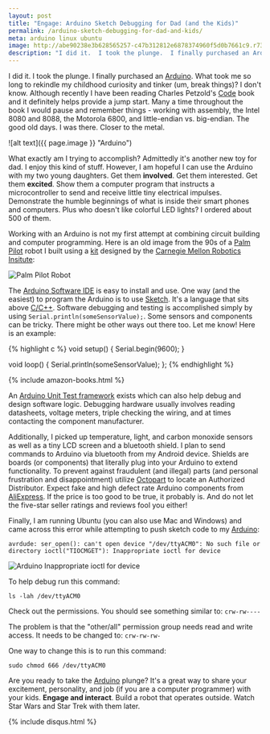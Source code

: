 ```yaml
---
layout: post
title: "Engage: Arduino Sketch Debugging for Dad (and the Kids)"
permalink: /arduino-sketch-debugging-for-dad-and-kids/
meta: arduino linux ubuntu
image: http://abe90238e3b628565257-c47b312812e6878374960f5d0b7661c9.r73.cf1.rackcdn.com/arduino.jpg
description: "I did it.  I took the plunge.  I finally purchased an Arduino.  What took me so long to rekindle my childhood curiosity and tinker (um, break things)?  I don't know."
---
```

I did it.  I took the plunge.  I finally purchased an [Arduino](http://amzn.to/1ZlBPsE).  What took me so long to rekindle my childhood curiosity and tinker (um, break things)?  I don't know.  Although recently I have been reading Charles Petzold's [Code](http://amzn.to/1VMiYc9) book and it definitely helps provide a jump start.  Many a time throughout the book I would pause and remember things - working with assembly, the Intel 8080 and 8088, the Motorola 6800, and little-endian vs. big-endian.  The good old days.  I was there.  Closer to the metal.

![alt text]({{ page.image }} "Arduino")

What exactly am I trying to accomplish?  Admittedly it's another new toy for dad.  I enjoy this kind of stuff.  However, I am hopeful I can use the Arduino with my two young daughters.  Get them **involved**.  Get them interested.  Get them **excited**.  Show them a computer program that instructs a microcontroller to send and receive little tiny electrical impulses.  Demonstrate the humble beginnings of what is inside their smart phones and computers.  Plus who doesn't like colorful LED lights?  I ordered about 500 of them.

Working with an Arduino is not my first attempt at combining circuit building and computer programming.  Here is an old image from the 90s of a [Palm Pilot](https://en.wikipedia.org/wiki/PalmPilot) robot I built using a [kit](http://www.cs.cmu.edu/~pprk/) designed by the [Carnegie Mellon Robotics Insitute](http://www.ri.cmu.edu/):

![Palm Pilot Robot](http://abe90238e3b628565257-c47b312812e6878374960f5d0b7661c9.r73.cf1.rackcdn.com/palmpilot-robot.jpg)

The [Arduino Software IDE](https://www.arduino.cc/en/Main/Software) is easy to install and use.  One way (and the easiest) to program the Arduino is to use [Sketch](https://www.arduino.cc/en/Tutorial/Sketch).  It's a language that sits above [C/C++](https://en.wikipedia.org/wiki/C_%28programming_language%29).  Software debugging and testing is accomplished simply by using `Serial.println(someSensorValue);`.  Some sensors and components can be tricky.  There might be other ways out there too.  Let me know!  Here is an example:

{% highlight c %}
void setup() { Serial.begin(9600); }

void loop() { Serial.println(someSensorValue); };
{% endhighlight %}

{% include amazon-books.html %}

An [Arduino Unit Test framework](https://github.com/mmurdoch/arduinounit) exists which can also help debug and design software logic.  Debugging hardware usually involves reading datasheets, voltage meters, triple checking the wiring, and at times contacting the component manufacturer.

Additionally, I picked up temperature, light, and carbon monoxide sensors as well as a tiny LCD screen and a bluetooth shield.  I plan to send commands to Arduino via bluetooth from my Android device.  Shields are boards (or components) that literally plug into your Arduino to extend functionality.  To prevent against fraudulent (and illegal) parts (and personal frustration and disappointment) utilize [Octopart](https://octopart.com/) to locate an Authorized Distributor.  Expect fake and high defect rate Arduino components from [AliExpress](http://www.aliexpress.com/).  If the price is too good to be true, it probably is.  And do not let the five-star seller ratings and reviews fool you either!

Finally, I am running Ubuntu (you can also use Mac and Windows) and came across this error while attempting to push sketch code to my [Arduino](http://amzn.to/1pAaAil):

`avrdude: ser_open(): can't open device "/dev/ttyACM0": No such file or directory ioctl("TIOCMGET"): Inappropriate ioctl for device`

![Arduino Inappropriate ioctl for device](http://abe90238e3b628565257-c47b312812e6878374960f5d0b7661c9.r73.cf1.rackcdn.com/arduino-sketch-linux.png)

To help debug run this command:

`ls -lah /dev/ttyACM0`

Check out the permissions.  You should see something similar to: `crw-rw----`

The problem is that the "other/all" permission group needs read and write access.  It needs to be changed to: `crw-rw-rw-`

One way to change this is to run this command:

`sudo chmod 666 /dev/ttyACM0`

Are you ready to take the [Arduino](http://amzn.to/1ZlBPsE) plunge?  It's a great way to share your excitement, personality, and job (if you are a computer programmer) with your kids.  **Engage and interact**.  Build a robot that operates outside.  Watch Star Wars and Star Trek with them later.

{% include disqus.html %}
